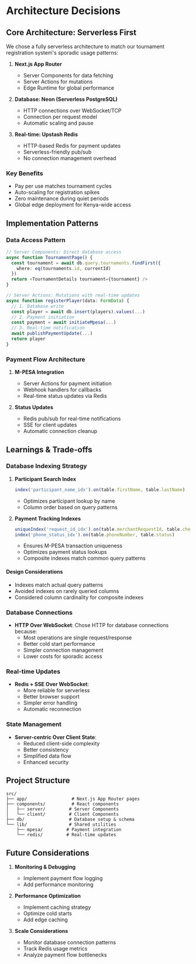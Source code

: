 # Architecture Decisions

## Core Architecture: Serverless First

We chose a fully serverless architecture to match our tournament registration system's sporadic usage patterns:

1. **Next.js App Router**

   - Server Components for data fetching
   - Server Actions for mutations
   - Edge Runtime for global performance

2. **Database: Neon (Serverless PostgreSQL)**

   - HTTP connections over WebSocket/TCP
   - Connection per request model
   - Automatic scaling and pause

3. **Real-time: Upstash Redis**
   - HTTP-based Redis for payment updates
   - Serverless-friendly pub/sub
   - No connection management overhead

### Key Benefits

- Pay per use matches tournament cycles
- Auto-scaling for registration spikes
- Zero maintenance during quiet periods
- Global edge deployment for Kenya-wide access

## Implementation Patterns

### Data Access Pattern

```typescript
// Server Components: Direct database access
async function TournamentPage() {
  const tournament = await db.query.tournaments.findFirst({
    where: eq(tournaments.id, currentId)
  })
  return <TournamentDetails tournament={tournament} />
}

// Server Actions: Mutations with real-time updates
async function registerPlayer(data: FormData) {
  // 1. Database write
  const player = await db.insert(players).values(...)
  // 2. Payment initiation
  const payment = await initiateMpesa(...)
  // 3. Real-time notification
  await publishPaymentUpdate(...)
  return player
}
```

### Payment Flow Architecture

1. **M-PESA Integration**

   - Server Actions for payment initiation
   - Webhook handlers for callbacks
   - Real-time status updates via Redis

2. **Status Updates**
   - Redis pub/sub for real-time notifications
   - SSE for client updates
   - Automatic connection cleanup

## Learnings & Trade-offs

### Database Indexing Strategy

1. **Participant Search Index**

   ```typescript
   index('participant_name_idx').on(table.firstName, table.lastName)
   ```

   - Optimizes participant lookup by name
   - Column order based on query patterns

2. **Payment Tracking Indexes**
   ```typescript
   uniqueIndex('request_id_idx').on(table.merchantRequestId, table.checkoutRequestId)
   index('phone_status_idx').on(table.phoneNumber, table.status)
   ```
   - Ensures M-PESA transaction uniqueness
   - Optimizes payment status lookups
   - Composite indexes match common query patterns

#### Design Considerations

- Indexes match actual query patterns
- Avoided indexes on rarely queried columns
- Considered column cardinality for composite indexes

### Database Connections

- **HTTP Over WebSocket**: Chose HTTP for database connections because:
  - Most operations are single request/response
  - Better cold start performance
  - Simpler connection management
  - Lower costs for sporadic access

### Real-time Updates

- **Redis + SSE Over WebSocket**:
  - More reliable for serverless
  - Better browser support
  - Simpler error handling
  - Automatic reconnection

### State Management

- **Server-centric Over Client State**:
  - Reduced client-side complexity
  - Better consistency
  - Simplified data flow
  - Enhanced security

## Project Structure

```
src/
├── app/                 # Next.js App Router pages
├── components/          # React components
│   ├── server/         # Server Components
│   └── client/         # Client Components
├── db/                 # Database setup & schema
└── lib/                # Shared utilities
    ├── mpesa/         # Payment integration
    └── redis/         # Real-time updates
```

## Future Considerations

1. **Monitoring & Debugging**

   - Implement payment flow logging
   - Add performance monitoring

2. **Performance Optimization**

   - Implement caching strategy
   - Optimize cold starts
   - Add edge caching

3. **Scale Considerations**
   - Monitor database connection patterns
   - Track Redis usage metrics
   - Analyze payment flow bottlenecks
